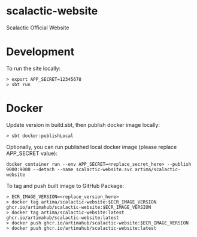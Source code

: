scalactic-website
==================

Scalactic Official Website

# Development

To run the site locally: 

```
> export APP_SECRET=12345678
> sbt run
```

# Docker

Update version in build.sbt, then publish docker image locally: 

```
> sbt docker:publishLocal
```

Optionally, you can run published local docker image (please replace APP_SECRET value): 

```
docker container run --env APP_SECRET=<replace_secret_here> --publish 9000:9000 --detach --name scalactic-website.svc artima/scalactic-website
```

To tag and push built image to GitHub Package: 

```
> ECR_IMAGE_VERSION=<replace_version_here>
> docker tag artima/scalactic-website:$ECR_IMAGE_VERSION ghcr.io/artimahub/scalactic-website:$ECR_IMAGE_VERSION
> docker tag artima/scalactic-website:latest ghcr.io/artimahub/scalactic-website:latest
> docker push ghcr.io/artimahub/scalactic-website:$ECR_IMAGE_VERSION
> docker push ghcr.io/artimahub/scalactic-website:latest
```